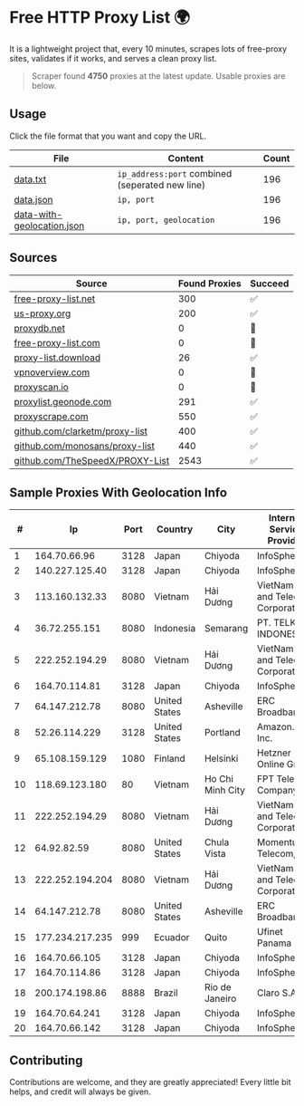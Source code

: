 
# Free HTTP Proxy List 🌍

It is a lightweight project that, every 10 minutes, scrapes lots of free-proxy sites, validates if it works, and serves a clean proxy list.


> Scraper found **4750** proxies at the latest update. Usable proxies are below.

## Usage

Click the file format that you want and copy the URL.


|File|Content|Count|
|----|-------|-----|
|[data.txt](https://raw.githubusercontent.com/themiralay/Proxy-List-World/master/data.txt)|`ip_address:port` combined (seperated new line)|196|
|[data.json](https://raw.githubusercontent.com/themiralay/Proxy-List-World/master/data.json)|`ip, port`|196|
|[data-with-geolocation.json](https://raw.githubusercontent.com/themiralay/Proxy-List-World/master/data-with-geolocation.json)|`ip, port, geolocation`|196|

## Sources

|Source|Found Proxies|Succeed|
|------|-------------|-------|
|[free-proxy-list.net](https://free-proxy-list.net)|300|✅|
|[us-proxy.org](https://www.us-proxy.org)|200|✅|
|[proxydb.net](http://proxydb.net)|0|🚫|
|[free-proxy-list.com](https://free-proxy-list.com/?page=&port=&type%5B%5D=http&type%5B%5D=https&up_time=0&search=Search)|0|🚫|
|[proxy-list.download](https://www.proxy-list.download/HTTP)|26|✅|
|[vpnoverview.com](https://vpnoverview.com/privacy/anonymous-browsing/free-proxy-servers)|0|🚫|
|[proxyscan.io](https://www.proxyscan.io)|0|🚫|
|[proxylist.geonode.com](https://proxylist.geonode.com/api/proxy-list?limit=300&page=1&sort_by=lastChecked&sort_type=desc&protocols=http,https)|291|✅|
|[proxyscrape.com](https://api.proxyscrape.com/v2/?request=displayproxies&protocol=http&timeout=10000&country=all&ssl=all&anonymity=all)|550|✅|
|[github.com/clarketm/proxy-list](https://raw.githubusercontent.com/clarketm/proxy-list/master/proxy-list-raw.txt)|400|✅|
|[github.com/monosans/proxy-list](https://raw.githubusercontent.com/monosans/proxy-list/main/proxies/http.txt)|440|✅|
|[github.com/TheSpeedX/PROXY-List](https://raw.githubusercontent.com/TheSpeedX/PROXY-List/master/http.txt)|2543|✅|


## Sample Proxies With Geolocation Info

|#|Ip|Port|Country|City|Internet Service Provider|
|-|--|----|-------|----|-------------------------|
|1|164.70.66.96|3128|Japan|Chiyoda|InfoSphere|
|2|140.227.125.40|3128|Japan|Chiyoda|InfoSphere|
|3|113.160.132.33|8080|Vietnam|Hải Dương|VietNam Post and Telecom Corporation|
|4|36.72.255.151|8080|Indonesia|Semarang|PT. TELKOM INDONESIA|
|5|222.252.194.29|8080|Vietnam|Hải Dương|VietNam Post and Telecom Corporation|
|6|164.70.114.81|3128|Japan|Chiyoda|InfoSphere|
|7|64.147.212.78|8080|United States|Asheville|ERC Broadband|
|8|52.26.114.229|3128|United States|Portland|Amazon.com, Inc.|
|9|65.108.159.129|1080|Finland|Helsinki|Hetzner Online GmbH|
|10|118.69.123.180|80|Vietnam|Ho Chi Minh City|FPT Telecom Company|
|11|222.252.194.29|8080|Vietnam|Hải Dương|VietNam Post and Telecom Corporation|
|12|64.92.82.59|8080|United States|Chula Vista|Momentum Telecom, Inc.|
|13|222.252.194.204|8080|Vietnam|Hải Dương|VietNam Post and Telecom Corporation|
|14|64.147.212.78|8080|United States|Asheville|ERC Broadband|
|15|177.234.217.235|999|Ecuador|Quito|Ufinet Panama S.A.|
|16|164.70.66.105|3128|Japan|Chiyoda|InfoSphere|
|17|164.70.114.86|3128|Japan|Chiyoda|InfoSphere|
|18|200.174.198.86|8888|Brazil|Rio de Janeiro|Claro S.A|
|19|164.70.64.241|3128|Japan|Chiyoda|InfoSphere|
|20|164.70.66.142|3128|Japan|Chiyoda|InfoSphere|



## Contributing

Contributions are welcome, and they are greatly appreciated! Every
little bit helps, and credit will always be given.

